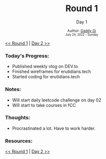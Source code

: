 <div align="center">
    <h1>Round 1</h1>
    <p>Day 1</p>
    <sub>
      Author: <a href="https://github.com/daddygi" target="_blank">Daddy Gi</a>
      <br>
      <small>July 24, 2022 - Sunday</small>
    </sub>
  </div>

[<< Round 1](README.md) | [Day 2 >>](day002.md)

### Today's Progress:

- Published weekly vlog on DEV.to 
- Finished wireframes for erutidians.tech
- Started coding for erutidians.tech

### Notes:

- Will start daily leetcode challenge on day 02
- Will start to take courses in fCC

### Thoughts:

- Procrastinated a lot. Have to work harder.

### Resources:


[<< Round 1](README.md) | [Day 2 >>](day002.md)
